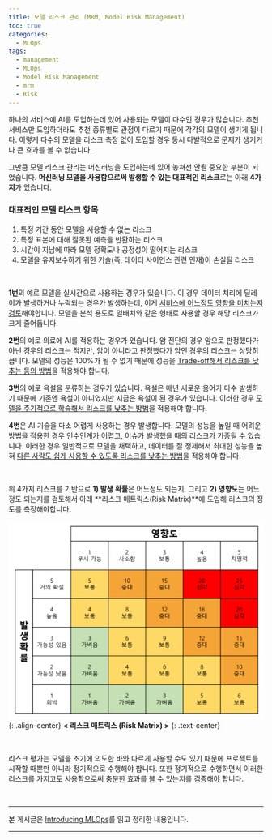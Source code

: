 ```yaml
---
title: 모델 리스크 관리 (MRM, Model Risk Management)
toc: true
categories:
  - MLOps
tags:
  - management
  - MLOps
  - Model Risk Management
  - mrm
  - Risk
---
```


하나의 서비스에 AI를 도입하는데 있어 사용되는 모델이 다수인 경우가 많습니다. 추천 서비스만 도입하더라도 추천 종류별로 관점이 다르기 때문에 각각의 모델이 생기게 됩니다. 이렇게 다수의 모델을 리스크 측정 없이 도입할 경우 동시 다발적으로 문제가 생기거나 큰 효과를 볼 수 없습니다. 

그만큼 모델 리스크 관리는 머신러닝을 도입하는데 있어 놓쳐선 안될 중요한 부분이 되었습니다. **머신러닝 모델을 사용함으로써 발생할 수 있는 대표적인 리스크**로는 아래 **4가지**가 있습니다.

### **대표적인 모델 리스크 항목**

1. 특정 기간 동안 모델을 사용할 수 없는 리스크
2. 특정 표본에 대해 잘못된 예측을 반환하는 리스크
3. 시간이 지남에 따라 모델 정확도나 공정성이 떨어지는 리스크
4. 모델을 유지보수하기 위한 기술(즉, 데이터 사이언스 관련 인재)이 손실될 리스크

<br>

**1번**의 예로 모델을 실시간으로 사용하는 경우가 있습니다. 이 경우 데이터 처리에 딜레이가 발생하거나 누락되는 경우가 발생하는데, 이게 <u>서비스에 어느정도 영향을 미치는지 검토</u>해야합니다. 모델을 분석 용도로 일배치와 같은 형태로 사용할 경우 해당 리스크가 크게 줄어듭니다.

**2번**의 예로 의료에 AI를 적용하는 경우가 있습니다. 암 진단의 경우 암으로 판정했다가 아닌 경우의 리스크는 적지만, 암이 아니라고 판정했다가 암인 경우의 리스크는 상당히 큽니다. 모델의 성능은 100%가 될 수 없기 때문에 성능을 <u>Trade-off해서 리스크를 낮추는 등의 방법</u>을 적용해야 합니다.

**3번**의 예로 욕설을 분류하는 경우가 있습니다. 욕설은 매년 새로운 용어가 다수 발생하기 때문에 기존엔 욕설이 아니였지만 지금은 욕설이 된 경우가 있습니다. 이러한 경우 <u>모델을 주기적으로 학습해서 리스크를 낮추는 방법</u>을 적용해야 합니다.

**4번**은 AI 기술을 다소 어렵게 사용하는 경우 발생합니다. 모델의 성능을 높일 때 어려운 방법을 적용한 경우 인수인계가 어렵고, 이슈가 발생했을 때의 리스크가 가중될 수 있습니다. 이러한 경우 일반적으로 모델을 채택하고, 데이터를 잘 정제해서 최대한 성능을 높혀 <u>다른 사람도 쉽게 사용할 수 있도록 리스크를 낮추는 방법</u>을 적용해야 합니다.

<br>

위 4가지 리스크를 기반으로 **1) 발생 확률**은 어느정도 되는지, 그리고 **2) 영향도**는 어느정도 되는지를 검토해서 아래 **리스크 매트릭스(Risk Matrix)**에 도입해 리스크의 정도를 측정해야합니다.

![risk matrix](/assets/images/posts/2022-7-3-tistory-post-75/img-1.png){: .align-center}
**< 리스크 매트릭스 (Risk Matrix) >**
{: .text-center}

<br>

리스크 평가는 모델을 초기에 의도한 바와 다르게 사용할 수도 있기 때문에 프로젝트를 시작할 때뿐만 아니라 정기적으로 수행해야 합니다. 또한 정기적으로 수행하면서 이러한 리스크를 가지고도 사용함으로써 충분한 효과를 볼 수 있는지를 검증해야 합니다.

<br>

---

본 게시글은 [Introducing MLOps](http://www.kyobobook.co.kr/product/detailViewKor.laf?ejkGb=KOR&mallGb=KOR&barcode=9791162245507&orderClick=LAG&Kc=)를 읽고 정리한 내용입니다.

---

